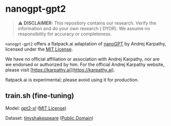 # nanogpt-gpt2

> :warning: **DISCLAIMER:** This repository contains our research. Verify the information and do your own research (
> DYOR). We assume no responsibility for accuracy or completeness.

`nanogpt-gpt2` offers a flatpack.ai adaptation of [nanoGPT](https://github.com/karpathy/nanoGPT) by Andrej Karpathy, licensed under the [MIT License](https://github.com/karpathy/nanoGPT/blob/master/LICENSE).

We have no official affiliation or association with Andrej Karpathy, nor are we endorsed or authorized by him. For the official Andrej Karpathy website, please visit [https://karpathy.ai](https://karpathy.ai).

flatpack.ai is experimental; please avoid using it for production.

## train.sh (fine-tuning)

Model: [gpt2-xl](https://huggingface.co/gpt2-xl) ([MIT License](https://huggingface.co/gpt2-xl))

Dataset: [tinyshakespeare](https://raw.githubusercontent.com/karpathy/char-rnn/master/data/tinyshakespeare/input.txt) ([Public Domain](https://creativecommons.org/publicdomain/zero/1.0/))